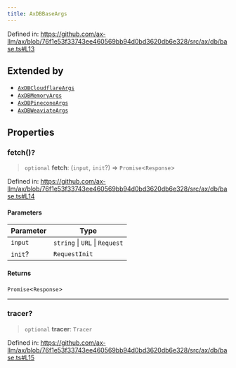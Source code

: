 ```yaml
---
title: AxDBBaseArgs
---
```


Defined in: https://github.com/ax-llm/ax/blob/76f1e53f33743ee460569bb94d0bd3620db6e328/src/ax/db/base.ts#L13

## Extended by

- [`AxDBCloudflareArgs`](/api/#03-apidocs/interfaceaxdbcloudflareargs)
- [`AxDBMemoryArgs`](/api/#03-apidocs/interfaceaxdbmemoryargs)
- [`AxDBPineconeArgs`](/api/#03-apidocs/interfaceaxdbpineconeargs)
- [`AxDBWeaviateArgs`](/api/#03-apidocs/interfaceaxdbweaviateargs)

## Properties

<a id="fetch"></a>

### fetch()?

> `optional` **fetch**: (`input`, `init`?) => `Promise`\<`Response`\>

Defined in: https://github.com/ax-llm/ax/blob/76f1e53f33743ee460569bb94d0bd3620db6e328/src/ax/db/base.ts#L14

#### Parameters

| Parameter | Type |
| ------ | ------ |
| `input` | `string` \| `URL` \| `Request` |
| `init`? | `RequestInit` |

#### Returns

`Promise`\<`Response`\>

***

<a id="tracer"></a>

### tracer?

> `optional` **tracer**: `Tracer`

Defined in: https://github.com/ax-llm/ax/blob/76f1e53f33743ee460569bb94d0bd3620db6e328/src/ax/db/base.ts#L15
